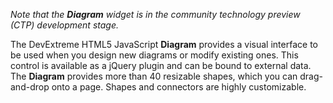 *Note that the **Diagram** widget is in the community technology preview (CTP) development stage.*

The DevExtreme HTML5 JavaScript **Diagram** provides a visual interface to be used when you design new diagrams or modify existing ones. This control is available as a jQuery plugin and can be bound to external data. The **Diagram** provides more than 40 resizable shapes, which you can drag-and-drop onto a page. Shapes and connectors are highly customizable. 